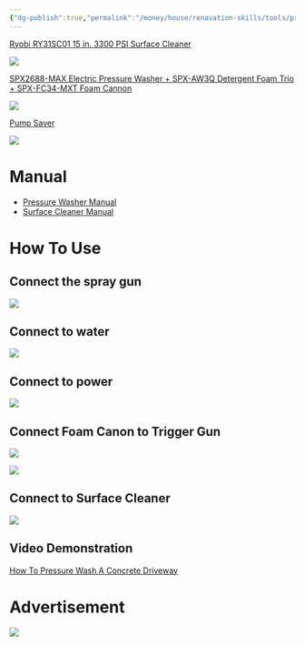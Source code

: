 ```yaml
---
{"dg-publish":true,"permalink":"/money/house/renovation-skills/tools/pressure-washer/","tags":["oakmore"],"created":"Jul 17, 2023, 9:21 PM"}
---
```



[Ryobi RY31SC01 15 in. 3300 PSI Surface Cleaner](https://a.co/d/6thlRrS)

![](https://m.media-amazon.com/images/I/51KmGDmVLHL._AC_SL1000_.jpg)

[SPX2688-MAX Electric Pressure Washer + SPX-AW3Q Detergent Foam Trio + SPX-FC34-MXT Foam Cannon](https://a.co/d/3bPJjC5)

![](https://m.media-amazon.com/images/I/71kxZr9zbFL._AC_SL1500_.jpg)

[Pump Saver](https://www.walmart.com/ip/STA-BIL-Pump-Protector-Protects-Pressure-Washer-Pumps-Other-Internal-Components-During-Storage-Next-Gen-Anti-Freeze-Lubricant-Formula-4oz-22007/729645146)

![](https://i5.walmartimages.com/asr/7f5811e9-7c1e-4bb1-83a8-f92eb4c305f1.910e44400f0c063a5e8815ad2ae29fec.png?odnHeight=768&odnWidth=768&odnBg=FFFFFF)

# Manual

- [Pressure Washer Manual](https://www.manua.ls/sun-joe/spx2688-max/manual?p=6)
- [Surface Cleaner Manual](https://www.manualslib.com/manual/1963240/Ryobi-Ry31sc01.html#manual)

# How To Use

## Connect the spray gun

![](https://i.imgur.com/qvNV0Te.png)


## Connect to water

![](https://i.imgur.com/kX0IGuh.png)

## Connect to power

![](https://i.imgur.com/05Vwff2.png)

## Connect Foam Canon to Trigger Gun

![](https://i.imgur.com/QGrRGcZ.png)

![](https://i.imgur.com/57Mx6Vx.png)

## Connect to Surface Cleaner

![](https://i.imgur.com/Bs8Wtmr.png)

## Video Demonstration

[How To Pressure Wash A Concrete Driveway](https://www.youtube.com/watch?v=DqiktAd_hFg)

# Advertisement

![](https://youtu.be/JtALZMXfghs)